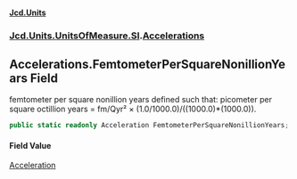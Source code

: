 #### [Jcd.Units](index.md 'index')

### [Jcd.Units.UnitsOfMeasure.SI](Jcd.Units.UnitsOfMeasure.SI.md 'Jcd.Units.UnitsOfMeasure.SI').[Accelerations](Accelerations.md 'Jcd.Units.UnitsOfMeasure.SI.Accelerations')

## Accelerations.FemtometerPerSquareNonillionYears Field

femtometer per square nonillion years defined such that: picometer per square octillion years = fm/Qyr² ×
(1.0/1000.0)/((1000.0)*(1000.0)).

```csharp
public static readonly Acceleration FemtometerPerSquareNonillionYears;
```

#### Field Value

[Acceleration](Acceleration.md 'Jcd.Units.UnitTypes.Acceleration')